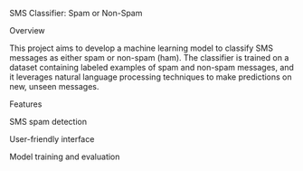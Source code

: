 SMS Classifier: Spam or Non-Spam

Overview

This project aims to develop a machine learning model to classify SMS messages as either spam or non-spam (ham). The classifier is trained on a dataset containing labeled examples of spam and non-spam messages, and it leverages natural language processing techniques to make predictions on new, unseen messages.

Features

SMS spam detection

User-friendly interface

Model training and evaluation
